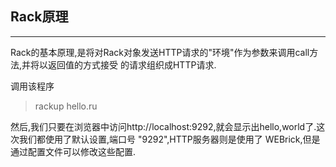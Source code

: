 ## Rack原理
 
* * *

Rack的基本原理,是将对Rack对象发送HTTP请求的"环境"作为参数来调用call方法,并将以返回值的方式接受
的请求组织成HTTP请求.

调用该程序

> rackup hello.ru


然后,我们只要在浏览器中访问http://localhost:9292,就会显示出hello,world了.这次我们都使用了默认设置,端口号 "9292",HTTP服务器则是使用了
WEBrick,但是通过配置文件可以修改这些配置.

  